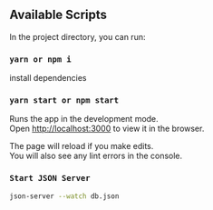 ## Available Scripts

In the project directory, you can run:

### `yarn or npm i`

install dependencies

### `yarn start or npm start`

Runs the app in the development mode.<br />
Open [http://localhost:3000](http://localhost:3000) to view it in the browser.

The page will reload if you make edits.<br />
You will also see any lint errors in the console.

### `Start JSON Server`

```bash
json-server --watch db.json
```
